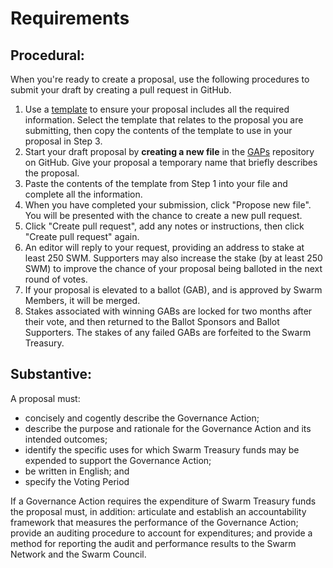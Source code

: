 # Requirements

## Procedural:

When you're ready to create a proposal, use the following procedures to submit your draft by creating a pull request in GitHub.

1. Use a [template](https://github.com/swarmfund/networkgovernance/tree/master/templates) to ensure your proposal includes all the required information. Select the template that relates to the proposal you are submitting, then copy the contents of the template to use in your proposal in Step 3.
2. Start your draft proposal by **creating a new file** in the [GAPs](https://github.com/swarmfund/networkgovernance/tree/master/GAPs) repository on GitHub. Give your proposal a temporary name that briefly describes the proposal.
3. Paste the contents of the template from Step 1 into your file and complete all the information.
4. When you have completed your submission, click "Propose new file". You will be presented with the chance to create a new pull request.
5. Click "Create pull request", add any notes or instructions, then click "Create pull request" again.
6. An editor will reply to your request, providing an address to stake at least 250 SWM. Supporters may also increase the stake \(by at least 250 SWM\) to improve the chance of your proposal being balloted in the next round of votes.
7. If your proposal is elevated to a ballot \(GAB\), and is approved by Swarm Members, it will be merged.
8. Stakes associated with winning GABs are locked for two months after their vote, and then returned to the Ballot Sponsors and Ballot Supporters. The stakes of any failed GABs are forfeited to the Swarm Treasury.

## Substantive:

A proposal must:

* concisely and cogently describe the Governance Action;
* describe the purpose and rationale for the Governance Action and its intended outcomes;
* identify the specific uses for which Swarm Treasury funds may be expended to support the Governance Action;
* be written in English; and
* specify the Voting Period

If a Governance Action requires the expenditure of Swarm Treasury funds the proposal must, in addition: articulate and establish an accountability framework that measures the performance of the Governance Action; provide an auditing procedure to account for expenditures; and provide a method for reporting the audit and performance results to the Swarm Network and the Swarm Council.

